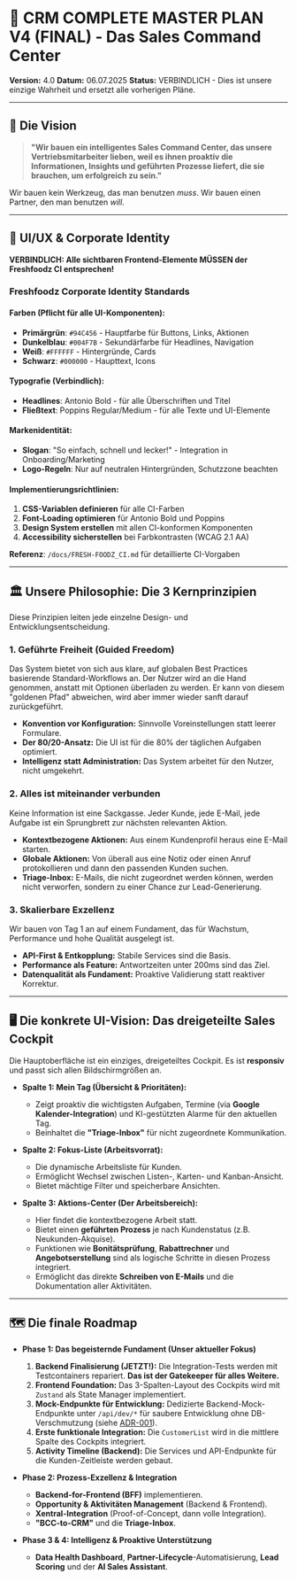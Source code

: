 # 🚀 CRM COMPLETE MASTER PLAN V4 (FINAL) - Das Sales Command Center

**Version:** 4.0
**Datum:** 06.07.2025
**Status:** VERBINDLICH - Dies ist unsere einzige Wahrheit und ersetzt alle vorherigen Pläne.

---

## 🎯 Die Vision

> **"Wir bauen ein intelligentes Sales Command Center, das unsere Vertriebsmitarbeiter lieben, weil es ihnen proaktiv die Informationen, Insights und geführten Prozesse liefert, die sie brauchen, um erfolgreich zu sein."**

Wir bauen kein Werkzeug, das man benutzen *muss*. Wir bauen einen Partner, den man benutzen *will*.

---

## 🎨 UI/UX & Corporate Identity

**VERBINDLICH: Alle sichtbaren Frontend-Elemente MÜSSEN der Freshfoodz CI entsprechen!**

### Freshfoodz Corporate Identity Standards

#### Farben (Pflicht für alle UI-Komponenten):
- **Primärgrün**: `#94C456` - Hauptfarbe für Buttons, Links, Aktionen
- **Dunkelblau**: `#004F7B` - Sekundärfarbe für Headlines, Navigation
- **Weiß**: `#FFFFFF` - Hintergründe, Cards
- **Schwarz**: `#000000` - Haupttext, Icons

#### Typografie (Verbindlich):
- **Headlines**: Antonio Bold - für alle Überschriften und Titel
- **Fließtext**: Poppins Regular/Medium - für alle Texte und UI-Elemente

#### Markenidentität:
- **Slogan**: "So einfach, schnell und lecker!" - Integration in Onboarding/Marketing
- **Logo-Regeln**: Nur auf neutralen Hintergründen, Schutzzone beachten

#### Implementierungsrichtlinien:
1. **CSS-Variablen definieren** für alle CI-Farben
2. **Font-Loading optimieren** für Antonio Bold und Poppins
3. **Design System erstellen** mit allen CI-konformen Komponenten
4. **Accessibility sicherstellen** bei Farbkontrasten (WCAG 2.1 AA)

**Referenz**: `/docs/FRESH-FOODZ_CI.md` für detaillierte CI-Vorgaben

---

## 🏛️ Unsere Philosophie: Die 3 Kernprinzipien

Diese Prinzipien leiten jede einzelne Design- und Entwicklungsentscheidung.

### 1. Geführte Freiheit (Guided Freedom)
Das System bietet von sich aus klare, auf globalen Best Practices basierende Standard-Workflows an. Der Nutzer wird an die Hand genommen, anstatt mit Optionen überladen zu werden. Er kann von diesem "goldenen Pfad" abweichen, wird aber immer wieder sanft darauf zurückgeführt.
* **Konvention vor Konfiguration:** Sinnvolle Voreinstellungen statt leerer Formulare.
* **Der 80/20-Ansatz:** Die UI ist für die 80% der täglichen Aufgaben optimiert.
* **Intelligenz statt Administration:** Das System arbeitet für den Nutzer, nicht umgekehrt.

### 2. Alles ist miteinander verbunden
Keine Information ist eine Sackgasse. Jeder Kunde, jede E-Mail, jede Aufgabe ist ein Sprungbrett zur nächsten relevanten Aktion.
* **Kontextbezogene Aktionen:** Aus einem Kundenprofil heraus eine E-Mail starten.
* **Globale Aktionen:** Von überall aus eine Notiz oder einen Anruf protokollieren und dann den passenden Kunden suchen.
* **Triage-Inbox:** E-Mails, die nicht zugeordnet werden können, werden nicht verworfen, sondern zu einer Chance zur Lead-Generierung.

### 3. Skalierbare Exzellenz
Wir bauen von Tag 1 an auf einem Fundament, das für Wachstum, Performance und hohe Qualität ausgelegt ist.
* **API-First & Entkopplung:** Stabile Services sind die Basis.
* **Performance als Feature:** Antwortzeiten unter 200ms sind das Ziel.
* **Datenqualität als Fundament:** Proaktive Validierung statt reaktiver Korrektur.

---

## 🖥️ Die konkrete UI-Vision: Das dreigeteilte Sales Cockpit

Die Hauptoberfläche ist ein einziges, dreigeteiltes Cockpit. Es ist **responsiv** und passt sich allen Bildschirmgrößen an.

* **Spalte 1: Mein Tag (Übersicht & Prioritäten):**
    * Zeigt proaktiv die wichtigsten Aufgaben, Termine (via **Google Kalender-Integration**) und KI-gestützten Alarme für den aktuellen Tag.
    * Beinhaltet die **"Triage-Inbox"** für nicht zugeordnete Kommunikation.

* **Spalte 2: Fokus-Liste (Arbeitsvorrat):**
    * Die dynamische Arbeitsliste für Kunden.
    * Ermöglicht Wechsel zwischen Listen-, Karten- und Kanban-Ansicht.
    * Bietet mächtige Filter und speicherbare Ansichten.

* **Spalte 3: Aktions-Center (Der Arbeitsbereich):**
    * Hier findet die kontextbezogene Arbeit statt.
    * Bietet einen **geführten Prozess** je nach Kundenstatus (z.B. Neukunden-Akquise).
    * Funktionen wie **Bonitätsprüfung**, **Rabattrechner** und **Angebotserstellung** sind als logische Schritte in diesen Prozess integriert.
    * Ermöglicht das direkte **Schreiben von E-Mails** und die Dokumentation aller Aktivitäten.

---

## 🗺️ Die finale Roadmap

* **Phase 1: Das begeisternde Fundament (Unser aktueller Fokus)**
    1.  **Backend Finalisierung (JETZT!):** Die Integration-Tests werden mit Testcontainers repariert. **Das ist der Gatekeeper für alles Weitere.**
    2.  **Frontend Foundation:** Das 3-Spalten-Layout des Cockpits wird mit `Zustand` als State Manager implementiert.
    3.  **Mock-Endpunkte für Entwicklung:** Dedizierte Backend-Mock-Endpunkte unter `/api/dev/*` für saubere Entwicklung ohne DB-Verschmutzung (siehe [ADR-001](./adr/ADR-001_backend_mock_endpoint_for_dev.md)).
    4.  **Erste funktionale Integration:** Die `CustomerList` wird in die mittlere Spalte des Cockpits integriert.
    5.  **Activity Timeline (Backend):** Die Services und API-Endpunkte für die Kunden-Zeitleiste werden gebaut.

* **Phase 2: Prozess-Exzellenz & Integration**
    * **Backend-for-Frontend (BFF)** implementieren.
    * **Opportunity & Aktivitäten Management** (Backend & Frontend).
    * **Xentral-Integration** (Proof-of-Concept, dann volle Integration).
    * **"BCC-to-CRM"** und die **Triage-Inbox**.

* **Phase 3 & 4: Intelligenz & Proaktive Unterstützung**
    * **Data Health Dashboard**, **Partner-Lifecycle**-Automatisierung, **Lead Scoring** und der **AI Sales Assistant**.